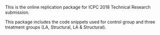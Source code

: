 This is the online replication package for ICPC 2018 Technical Research submission.

This package includes the code snippets used for control group and three treatment groups (LA, Structural, LA & Structural). 
